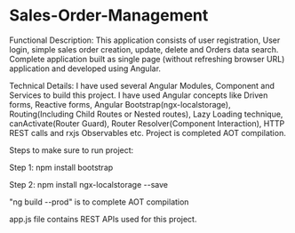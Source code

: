 # Sales-Order-Management

Functional Description:
This application consists of user registration, User login, simple sales order creation, update, delete and Orders data search. Complete application built as single page (without refreshing browser URL) application and developed using Angular.

Technical Details:
I have used several Angular Modules, Component and Services to build this project.  I have used Angular concepts like Driven forms, Reactive forms, Angular Bootstrap(ngx-localstorage), Routing(Including Child Routes or Nested routes), Lazy Loading technique, canActivate(Router Guard), Router Resolver(Component Interaction), HTTP REST calls  and rxjs Observables etc. Project is completed AOT compilation.

Steps to make sure to run project:

Step 1: npm install bootstrap

Step 2: npm install ngx-localstorage --save

"ng build --prod" is to complete AOT compilation

app.js file contains REST APIs used for this project.
